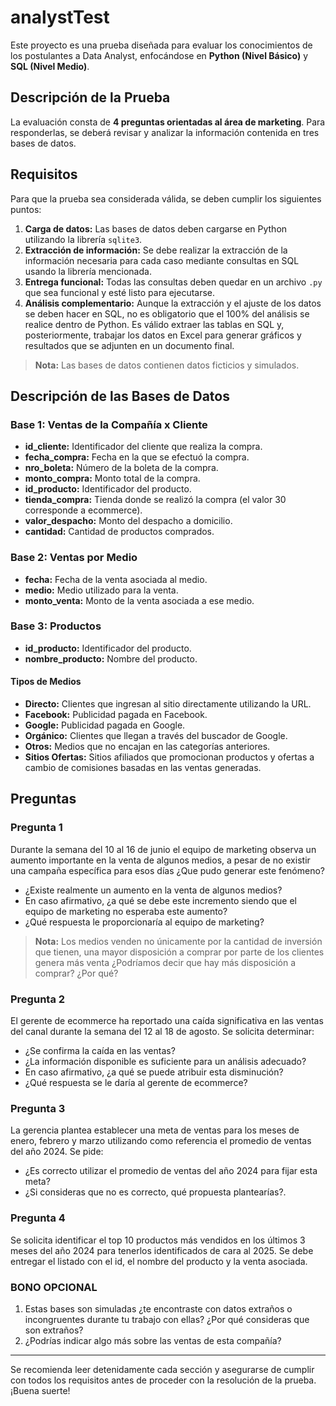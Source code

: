 # analystTest

Este proyecto es una prueba diseñada para evaluar los conocimientos de los postulantes a Data Analyst, enfocándose en **Python (Nivel Básico)** y **SQL (Nivel Medio)**.

## Descripción de la Prueba

La evaluación consta de **4 preguntas orientadas al área de marketing**. Para responderlas, se deberá revisar y analizar la información contenida en tres bases de datos.

## Requisitos

Para que la prueba sea considerada válida, se deben cumplir los siguientes puntos:

1. **Carga de datos:** Las bases de datos deben cargarse en Python utilizando la librería `sqlite3`.
2. **Extracción de información:** Se debe realizar la extracción de la información necesaria para cada caso mediante consultas en SQL usando la librería mencionada.
3. **Entrega funcional:** Todas las consultas deben quedar en un archivo `.py` que sea funcional y esté listo para ejecutarse.
4. **Análisis complementario:** Aunque la extracción y el ajuste de los datos se deben hacer en SQL, no es obligatorio que el 100% del análisis se realice dentro de Python. Es válido extraer las tablas en SQL y, posteriormente, trabajar los datos en Excel para generar gráficos y resultados que se adjunten en un documento final.

> **Nota:** Las bases de datos contienen datos ficticios y simulados.

## Descripción de las Bases de Datos

### Base 1: Ventas de la Compañía x Cliente

- **id_cliente:** Identificador del cliente que realiza la compra.
- **fecha_compra:** Fecha en la que se efectuó la compra.
- **nro_boleta:** Número de la boleta de la compra.
- **monto_compra:** Monto total de la compra.
- **id_producto:** Identificador del producto.
- **tienda_compra:** Tienda donde se realizó la compra (el valor 30 corresponde a ecommerce).
- **valor_despacho:** Monto del despacho a domicilio.
- **cantidad:** Cantidad de productos comprados.

### Base 2: Ventas por Medio

- **fecha:** Fecha de la venta asociada al medio.
- **medio:** Medio utilizado para la venta.
- **monto_venta:** Monto de la venta asociada a ese medio.

### Base 3: Productos

- **id_producto:** Identificador del producto.
- **nombre_producto:** Nombre del producto.

#### Tipos de Medios

- **Directo:** Clientes que ingresan al sitio directamente utilizando la URL.
- **Facebook:** Publicidad pagada en Facebook.
- **Google:** Publicidad pagada en Google.
- **Orgánico:** Clientes que llegan a través del buscador de Google.
- **Otros:** Medios que no encajan en las categorías anteriores.
- **Sitios Ofertas:** Sitios afiliados que promocionan productos y ofertas a cambio de comisiones basadas en las ventas generadas.

## Preguntas

### Pregunta 1

Durante la semana del 10 al 16 de junio el equipo de marketing observa un aumento importante en la venta de algunos medios, a pesar de no existir una campaña específica para esos días ¿Que pudo generar este fenómeno?

- ¿Existe realmente un aumento en la venta de algunos medios?
- En caso afirmativo, ¿a qué se debe este incremento siendo que el equipo de marketing no esperaba este aumento?
- ¿Qué respuesta le proporcionaría al equipo de marketing?

> **Nota:** Los medios venden no únicamente por la cantidad de inversión que tienen, una mayor disposición a comprar por parte de los clientes genera más venta ¿Podríamos decir que hay más disposición a comprar? ¿Por qué? 

### Pregunta 2

El gerente de ecommerce ha reportado una caída significativa en las ventas del canal durante la semana del 12 al 18 de agosto. Se solicita determinar:

- ¿Se confirma la caída en las ventas?
- ¿La información disponible es suficiente para un análisis adecuado?
- En caso afirmativo, ¿a qué se puede atribuir esta disminución?
- ¿Qué respuesta se le daría al gerente de ecommerce?

### Pregunta 3

La gerencia plantea establecer una meta de ventas para los meses de enero, febrero y marzo utilizando como referencia el promedio de ventas del año 2024. Se pide:

- ¿Es correcto utilizar el promedio de ventas del año 2024 para fijar esta meta?
- ¿Si consideras que no es correcto, qué propuesta plantearías?.

### Pregunta 4

Se solicita identificar el top 10 productos más vendidos en los últimos 3 meses del año 2024 para tenerlos identificados de cara al 2025. Se debe entregar el listado con el id, el nombre del producto y la venta asociada.

### BONO OPCIONAL

1. Estas bases son simuladas ¿te encontraste con datos extraños o incongruentes durante tu trabajo con ellas? ¿Por qué consideras que son extraños?
2. ¿Podrías indicar algo más sobre las ventas de esta compañía?

---

Se recomienda leer detenidamente cada sección y asegurarse de cumplir con todos los requisitos antes de proceder con la resolución de la prueba. ¡Buena suerte!


